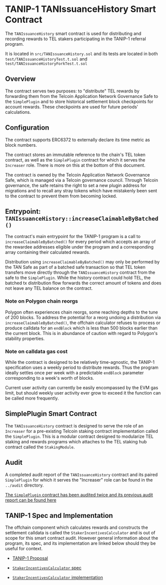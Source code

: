 # TANIP-1 TANIssuanceHistory Smart Contract

The `TANIssuanceHistory` smart contract is used for distributing and recording rewards to TEL stakers participating in the TANIP-1 referral program.

It is located in `src/TANIssuanceHistory.sol` and its tests are located in both `test/TANIssuanceHistoryTest.t.sol` and `test/TANIssuanceHistoryForkTest.t.sol`

## Overview

The contract serves two purposes: to "distribute" TEL rewards by forwarding them from the Telcoin Application Network Governance Safe to the `SimplePlugin` and to store historical settlement block checkpoints for account rewards. These checkpoints are used for future periods' calculations.

## Configuration

The contract supports ERC6372 to externally declare its time metric as block numbers.

The contract stores an immutable reference to the chain's TEL token contract, as well as the `SimplePlugin` contract for which it serves the `Increaser` role. There is more on this at the bottom of this document.

The contract is owned by the Telcoin Application Network Governance Safe, which is managed via a Telcoin governance council. Through Telcoin governance, the safe retains the right to set a new plugin address for migrations and to recall any stray tokens which have mistakenly been sent to the contract to prevent them from becoming locked.

## Entrypoint: `TANIssuanceHistory::increaseClaimableByBatched()`

The contract's main entrypoint for the TANIP-1 program is a call to `increaseClaimableByBatched()` for every period which accepts an array of the rewardee addresses eligible under the program and a corresponding array containing their calculated rewards.

Distribution using `increaseClaimableByBatched()` may only be performed by the TAN Safe as part of a batched safe transaction so that TEL token transfers move directly through the `TANIssuanceHistory` contract from the safe to the `SimplePlugin`. While the history contract could hold TEL, the batched tx distribution flow forwards the correct amount of tokens and does not leave any TEL balance on the contract.

### Note on Polygon chain reorgs

Polygon often experiences chain reorgs, some reaching depths to the tune of 200 blocks. To address the potential for a reorg undoing a distribution via `increaseClaimableByBatched()`, the offchain calculator refuses to process or produce calldata for an `endBlock` which is less than 500 blocks earlier than the current block. This is in abundance of caution with regard to Polygon's stability properties.

### Note on calldata gas cost

While the contract is designed to be relatively time-agnostic, the TANIP-1 specification uses a weekly period to distribute rewards. Thus the program ideally settles once per week with a predictable `endBlock` parameter corresponding to a week's worth of blocks.

Current user activity can currently be easily encompassed by the EVM gas limit, but should weekly user activity ever grow to exceed it the function can be called more frequently.

## SimplePlugin Smart Contract

The `TANIssuanceHistory` contract is designed to serve the role of an `Increaser` for a pre-existing Telcoin staking contract implementation called the `SimplePlugin`. This is a modular contract designed to modularize TEL staking and rewards programs which attaches to the TEL staking hub contract called the `StakingModule`.

## Audit

A completed audit report of the `TANIssuanceHistory` contract and its paired `SimplePlugin` for which it serves the "Increaser" role can be found in the `../audit` directory.

[The `SimplePlugin` contract has been audited twice and its previous audit report can be found here](https://github.com/Telcoin-Association/telcoin-laboratories-contracts/blob/main/docs/v1_Sherlock_Staking.pdf)

## TANIP-1 Spec and Implementation

The offchain component which calculates rewards and constructs the settlement calldata is called the `StakerIncentivesCalculator` and is out of scope for this smart contract audit. However general information about the program, its spec, and its implementation are linked below should they be useful for context.

- [TANIP-1 Proposal](../README.md)

- [`StakerIncentivesCalculator` spec](../backend/staker-incentives-calculator.md)

- [`StakerIncentivesCalculator` implementation](../backend/calculators/StakerIncentivesCalculator.ts)
